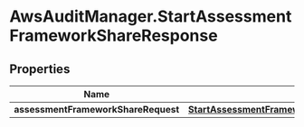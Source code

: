 # AwsAuditManager.StartAssessmentFrameworkShareResponse

## Properties

Name | Type | Description | Notes
------------ | ------------- | ------------- | -------------
**assessmentFrameworkShareRequest** | [**StartAssessmentFrameworkShareResponseAssessmentFrameworkShareRequest**](StartAssessmentFrameworkShareResponseAssessmentFrameworkShareRequest.md) |  | [optional] 


